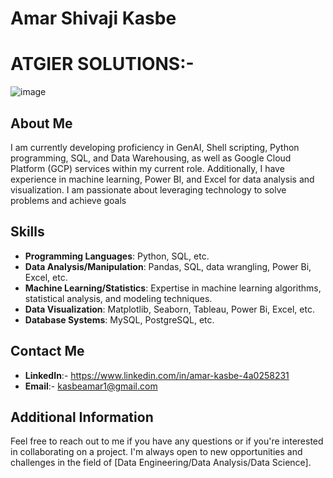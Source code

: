 # Amar Shivaji Kasbe

# ATGIER SOLUTIONS:-

![image](https://github.com/amarkasbe551/Atgier_assign/assets/105847912/0c15b869-b249-4438-89ad-e3cd61570d14)

## About Me

I am currently developing proficiency in GenAI, Shell scripting, Python programming, SQL, and Data Warehousing, as well as Google Cloud Platform (GCP) services within my current role. Additionally, I have experience in machine learning, Power BI, and Excel for data analysis and visualization. I am passionate about leveraging technology to solve problems and achieve goals

## Skills

- **Programming Languages**: Python, SQL, etc.
- **Data Analysis/Manipulation**: Pandas, SQL, data wrangling, Power Bi, Excel, etc.
- **Machine Learning/Statistics**: Expertise in machine learning algorithms, statistical analysis, and modeling techniques.
- **Data Visualization**: Matplotlib, Seaborn, Tableau, Power Bi, Excel, etc.
- **Database Systems**: MySQL, PostgreSQL, etc.

## Contact Me

- **LinkedIn**:- https://www.linkedin.com/in/amar-kasbe-4a0258231
- **Email**:- kasbeamar1@gmail.com

## Additional Information

Feel free to reach out to me if you have any questions or if you're interested in collaborating on a project. I'm always open to new opportunities and challenges in the field of [Data Engineering/Data Analysis/Data Science].

